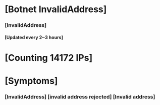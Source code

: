 # [Botnet InvalidAddress]
### [InvalidAddress]
#### [Updated every 2~3 hours]

# [Counting 14172 IPs]

# [Symptoms] 

###   [InvalidAddress] [invalid address rejected] [Invalid address]

